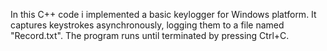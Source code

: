 In this C++ code i implemented a basic keylogger for Windows platform. It captures keystrokes asynchronously, logging them to a file named "Record.txt". The program runs until terminated by pressing Ctrl+C.
